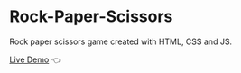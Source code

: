 # Rock-Paper-Scissors

Rock paper scissors game created with HTML, CSS and JS.

[Live Demo](https://amir-merchad.github.io/Rock-Paper-Scissors/) :point_left:
